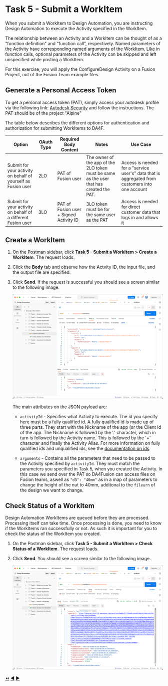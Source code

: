 # Task 5 - Submit a WorkItem

When you submit a WorkItem to Design Automation, you are instructing Design Automation to execute the Activity specified in the WorkItem.

The relationship between an Activity and a WorkItem can be thought of as a “function definition” and “function call”, respectively.
Named parameters of the Activity have corresponding named arguments of the WorkItem.
Like in function calls, optional parameters of the Activity can be skipped and left unspecified while posting a WorkItem.

For this exercise, you will apply the ConfigureDesign Activity on a Fusion Project, out of the Fusion Team example files.

## Generate a Personal Access Token

To get a personal access token (PAT), simply access your autodesk profile via the following link: [Autodesk Security](https://profile.autodesk.com/security) and follow the instructions. The PAT should be of the project "Alpine"

The table below describes the different options for authentication and authorization for submitting WorkItems to DA4F.

| Option                                                        | OAuth Type | Required Body Content                   | Notes                                                                                    | Use Case                                                                                        |
|---------------------------------------------------------------|------------|-----------------------------------------|------------------------------------------------------------------------------------------|-------------------------------------------------------------------------------------------------|
| Submit for your activity on behalf of yourself as Fusion user | 2LO        | PAT of Fusion user                      | The owner of the app of the 2LO token must be same as the user that has created the PAT. | Access is needed for a "service user's" data that is aggregated from customers into one account |
| Submit for your activity on behalf of a different Fusion user	| 3LO        | PAT of Fusion user + Signed Activity ID | 3LO token must be for the same user as the PAT                                           | Access is needed for direct customer data that logs in and allows it                            |

## Create a WorkItem

1. On the Postman sidebar, click **Task 5 - Submit a WorkItem > Create a WorkItem**. The request loads.

2. Click the **Body** tab and observe how the Actvity ID, the input file, and the output file are specified.

3. Click **Send**. If the request is successful you should see a screen similar to the following image.

    ![deleteWallsResultUrl](../images/task7-result_url.png "deleteWallsResultUrl")

    The main attributes on the JSON payload are:

    - `activityId` - Specifies what Activity to execute. The id you specify here must be a fully qualified id. A fully qualified id is made up of three parts. They start with the Nickname of the app (or the Client Id of the app. The Nickname is followed by the '.' character, which in turn is followed by the Activity name. This is followed by the '+' character and finally the Activity Alias. For more information on fully qualified ids and unqualified ids, see the [documentation on ids](https://aps.autodesk.com/en/docs/design-automation/v3/developers_guide/aliases-and-ids/#ids).

    - `arguments` - Contains all the parameters that need to be passed to the Activity specified by `activityId`. They must match the parameters you specified in Task 5, when you created the Activity. In this case we send over the PAT so DA4Fusion can access files on Fusion teams, aswell as `"d3": "40mm"` as in a map of parameters to change the height of the nut to 40mm, additonal to the `fileurn` of the design we want to change.

## Check Status of a WorkItem

Design Automation WorkItems are queued before they are processed. Processing itself can take time. Once processing is done, you need to know if the WorkItems ran successfully or not. As such it is important for you to check the status of the WorkItem you created.

1. On the Postman sidebar, click **Task 5 - Submit a WorkItem > Check Status of a WorkItem**. The request loads.

2. Click **Send**. You should see a screen similar to the following image.

    ![WorkItem Status check result](../images/task7-check_status.png "WorkItem Status check result")

[:rewind:](../readme.md "readme.md") [:arrow_backward:](task-4.md "Previous task") [:arrow_forward:](task-6.md "Next task")
